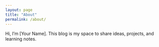 ```yaml
---
layout: page
title: "About"
permalink: /about/
---
```


Hi, I’m [Your Name]. This blog is my space to share ideas, projects, and learning notes.  
